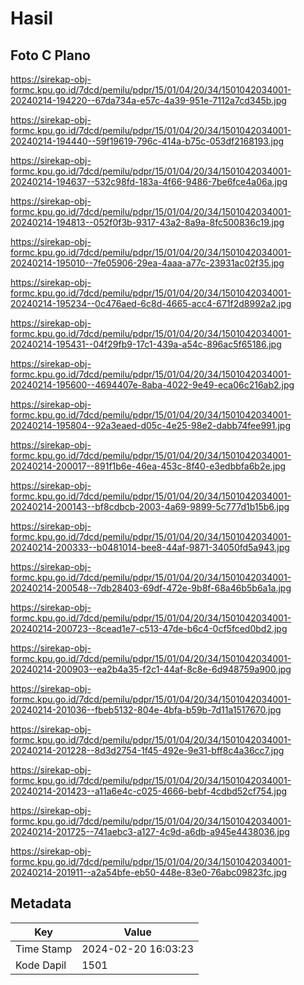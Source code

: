 # Hasil

## Foto C Plano

https://sirekap-obj-formc.kpu.go.id/7dcd/pemilu/pdpr/15/01/04/20/34/1501042034001-20240214-194220--67da734a-e57c-4a39-951e-7112a7cd345b.jpg

https://sirekap-obj-formc.kpu.go.id/7dcd/pemilu/pdpr/15/01/04/20/34/1501042034001-20240214-194440--59f19619-796c-414a-b75c-053df2168193.jpg

https://sirekap-obj-formc.kpu.go.id/7dcd/pemilu/pdpr/15/01/04/20/34/1501042034001-20240214-194637--532c98fd-183a-4f66-9486-7be6fce4a06a.jpg

https://sirekap-obj-formc.kpu.go.id/7dcd/pemilu/pdpr/15/01/04/20/34/1501042034001-20240214-194813--052f0f3b-9317-43a2-8a9a-8fc500836c19.jpg

https://sirekap-obj-formc.kpu.go.id/7dcd/pemilu/pdpr/15/01/04/20/34/1501042034001-20240214-195010--7fe05906-29ea-4aaa-a77c-23931ac02f35.jpg

https://sirekap-obj-formc.kpu.go.id/7dcd/pemilu/pdpr/15/01/04/20/34/1501042034001-20240214-195234--0c476aed-6c8d-4665-acc4-671f2d8992a2.jpg

https://sirekap-obj-formc.kpu.go.id/7dcd/pemilu/pdpr/15/01/04/20/34/1501042034001-20240214-195431--04f29fb9-17c1-439a-a54c-896ac5f65186.jpg

https://sirekap-obj-formc.kpu.go.id/7dcd/pemilu/pdpr/15/01/04/20/34/1501042034001-20240214-195600--4694407e-8aba-4022-9e49-eca06c216ab2.jpg

https://sirekap-obj-formc.kpu.go.id/7dcd/pemilu/pdpr/15/01/04/20/34/1501042034001-20240214-195804--92a3eaed-d05c-4e25-98e2-dabb74fee991.jpg

https://sirekap-obj-formc.kpu.go.id/7dcd/pemilu/pdpr/15/01/04/20/34/1501042034001-20240214-200017--891f1b6e-46ea-453c-8f40-e3edbbfa6b2e.jpg

https://sirekap-obj-formc.kpu.go.id/7dcd/pemilu/pdpr/15/01/04/20/34/1501042034001-20240214-200143--bf8cdbcb-2003-4a69-9899-5c777d1b15b6.jpg

https://sirekap-obj-formc.kpu.go.id/7dcd/pemilu/pdpr/15/01/04/20/34/1501042034001-20240214-200333--b0481014-bee8-44af-9871-34050fd5a943.jpg

https://sirekap-obj-formc.kpu.go.id/7dcd/pemilu/pdpr/15/01/04/20/34/1501042034001-20240214-200548--7db28403-69df-472e-9b8f-68a46b5b6a1a.jpg

https://sirekap-obj-formc.kpu.go.id/7dcd/pemilu/pdpr/15/01/04/20/34/1501042034001-20240214-200723--8cead1e7-c513-47de-b6c4-0cf5fced0bd2.jpg

https://sirekap-obj-formc.kpu.go.id/7dcd/pemilu/pdpr/15/01/04/20/34/1501042034001-20240214-200903--ea2b4a35-f2c1-44af-8c8e-6d948759a900.jpg

https://sirekap-obj-formc.kpu.go.id/7dcd/pemilu/pdpr/15/01/04/20/34/1501042034001-20240214-201036--fbeb5132-804e-4bfa-b59b-7d11a1517670.jpg

https://sirekap-obj-formc.kpu.go.id/7dcd/pemilu/pdpr/15/01/04/20/34/1501042034001-20240214-201228--8d3d2754-1f45-492e-9e31-bff8c4a36cc7.jpg

https://sirekap-obj-formc.kpu.go.id/7dcd/pemilu/pdpr/15/01/04/20/34/1501042034001-20240214-201423--a11a6e4c-c025-4666-bebf-4cdbd52cf754.jpg

https://sirekap-obj-formc.kpu.go.id/7dcd/pemilu/pdpr/15/01/04/20/34/1501042034001-20240214-201725--741aebc3-a127-4c9d-a6db-a945e4438036.jpg

https://sirekap-obj-formc.kpu.go.id/7dcd/pemilu/pdpr/15/01/04/20/34/1501042034001-20240214-201911--a2a54bfe-eb50-448e-83e0-76abc09823fc.jpg


## Metadata

| Key        | Value               |
| ---------- | ------------------- |
| Time Stamp | 2024-02-20 16:03:23 |
| Kode Dapil | 1501                |



